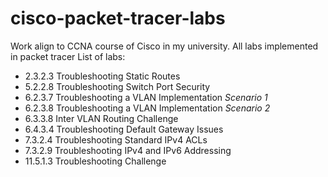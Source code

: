 # cisco-packet-tracer-labs
Work align to CCNA course of Cisco in my university. All labs implemented in packet tracer
List of labs:
- 2.3.2.3 Troubleshooting Static Routes
- 5.2.2.8 Troubleshooting Switch Port Security 
- 6.2.3.7 Troubleshooting a VLAN Implementation _Scenario 1_
- 6.2.3.8 Troubleshooting a VLAN Implementation _Scenario 2_
- 6.3.3.8 Inter VLAN Routing Challenge
- 6.4.3.4 Troubleshooting Default Gateway Issues
- 7.3.2.4 Troubleshooting Standard IPv4 ACLs
- 7.3.2.9 Troubleshooting IPv4 and IPv6 Addressing
- 11.5.1.3 Troubleshooting Challenge

